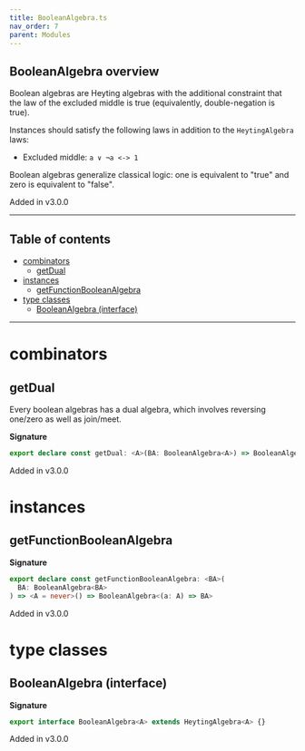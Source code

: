 ```yaml
---
title: BooleanAlgebra.ts
nav_order: 7
parent: Modules
---
```


## BooleanAlgebra overview

Boolean algebras are Heyting algebras with the additional constraint that the law of the excluded middle is true
(equivalently, double-negation is true).

Instances should satisfy the following laws in addition to the `HeytingAlgebra` laws:

- Excluded middle: `a ∨ ¬a <-> 1`

Boolean algebras generalize classical logic: one is equivalent to "true" and zero is equivalent to "false".

Added in v3.0.0

---

<h2 class="text-delta">Table of contents</h2>

- [combinators](#combinators)
  - [getDual](#getdual)
- [instances](#instances)
  - [getFunctionBooleanAlgebra](#getfunctionbooleanalgebra)
- [type classes](#type-classes)
  - [BooleanAlgebra (interface)](#booleanalgebra-interface)

---

# combinators

## getDual

Every boolean algebras has a dual algebra, which involves reversing one/zero as well as join/meet.

**Signature**

```ts
export declare const getDual: <A>(BA: BooleanAlgebra<A>) => BooleanAlgebra<A>
```

Added in v3.0.0

# instances

## getFunctionBooleanAlgebra

**Signature**

```ts
export declare const getFunctionBooleanAlgebra: <BA>(
  BA: BooleanAlgebra<BA>
) => <A = never>() => BooleanAlgebra<(a: A) => BA>
```

Added in v3.0.0

# type classes

## BooleanAlgebra (interface)

**Signature**

```ts
export interface BooleanAlgebra<A> extends HeytingAlgebra<A> {}
```

Added in v3.0.0
